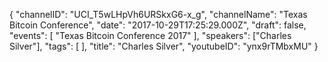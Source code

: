 {
    "channelID": "UCI_T5wLHpVh6URSkxG6-x_g",
    "channelName": "Texas Bitcoin Conference",
    "date": "2017-10-29T17:25:29.000Z",
    "draft": false,
    "events": [
        "Texas Bitcoin Conference 2017"
    ],
    "speakers": ["Charles Silver"],
    "tags": [
    ],
    "title": "Charles Silver",
    "youtubeID": "ynx9rTMbxMU"
}
